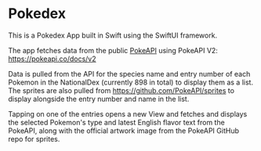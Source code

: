 # Pokedex

This is a Pokedex App built in Swift using the SwiftUI framework. 

The app fetches data from the public [PokeAPI](https://pokeapi.co/) using PokeAPI V2: https://pokeapi.co/docs/v2

Data is pulled from the API for the species name and entry number of each Pokemon in the NationalDex (currently 898 in total) to display them as a list.
The sprites are also pulled from https://github.com/PokeAPI/sprites to display alongside the entry number and name in the list.

Tapping on one of the entries opens a new View and fetches and displays the selected Pokemon's type and latest English flavor text from the PokeAPI,
along with the official artwork image from the PokeAPI GitHub repo for sprites.
